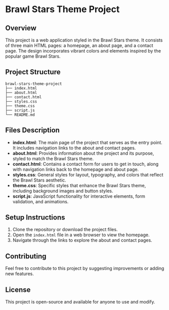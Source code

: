 # Brawl Stars Theme Project

## Overview
This project is a web application styled in the Brawl Stars theme. It consists of three main HTML pages: a homepage, an about page, and a contact page. The design incorporates vibrant colors and elements inspired by the popular game Brawl Stars.

## Project Structure
```
brawl-stars-theme-project
├── index.html
├── about.html
├── contact.html
├── styles.css
├── theme.css
├── script.js
└── README.md
```

## Files Description
- **index.html**: The main page of the project that serves as the entry point. It includes navigation links to the about and contact pages.
- **about.html**: Provides information about the project and its purpose, styled to match the Brawl Stars theme.
- **contact.html**: Contains a contact form for users to get in touch, along with navigation links back to the homepage and about page.
- **styles.css**: General styles for layout, typography, and colors that reflect the Brawl Stars aesthetic.
- **theme.css**: Specific styles that enhance the Brawl Stars theme, including background images and button styles.
- **script.js**: JavaScript functionality for interactive elements, form validation, and animations.

## Setup Instructions
1. Clone the repository or download the project files.
2. Open the `index.html` file in a web browser to view the homepage.
3. Navigate through the links to explore the about and contact pages.

## Contributing
Feel free to contribute to this project by suggesting improvements or adding new features. 

## License
This project is open-source and available for anyone to use and modify.